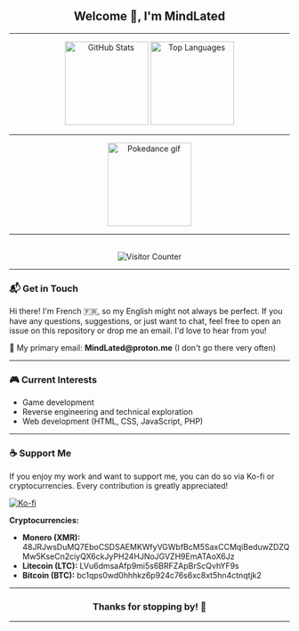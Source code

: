 <h2 align="center">Welcome 👋, I'm MindLated</h2>

---

<div align="center">
  <img src="https://github-readme-stats.vercel.app/api?username=Sato-Isolated&hide_title=false&hide_rank=false&show_icons=true&include_all_commits=true&count_private=true&disable_animations=false&theme=tokyonight&locale=en&hide_border=false" height="150" alt="GitHub Stats" />
  <img src="https://github-readme-stats.vercel.app/api/top-langs?username=Sato-Isolated&locale=en&hide_title=false&layout=compact&card_width=320&langs_count=6&theme=tokyonight&hide_border=false" height="150" alt="Top Languages" />
</div>

---

<div align="center">
  <img height="150" src="https://media1.tenor.com/m/Dv7jFGOxPskAAAAC/pokemon-johto-pokedance.gif" alt="Pokedance gif" />
</div>

---

<br clear="both">

<div align="center">
  <img src="https://profile-counter.glitch.me/Sato-Isolated/count.svg?" alt="Visitor Counter" />
</div>

---

<h3 align="left">📬 Get in Touch</h3>
<p align="left">Hi there! I'm French 🇫🇷, so my English might not always be perfect. If you have any questions, suggestions, or just want to chat, feel free to open an issue on this repository or drop me an email. I'd love to hear from you!</p>
<p align="left">📧 My primary email: <strong>MindLated@proton.me</strong> (I don't go there very often)</p>

---

<h3 align="left">🎮 Current Interests</h3>
<ul align="left">
  <li>Game development</li>
  <li>Reverse engineering and technical exploration</li>
  <li>Web development (HTML, CSS, JavaScript, PHP)</li>
</ul>

---

<h3 align="left">☕ Support Me</h3>
<p align="left">If you enjoy my work and want to support me, you can do so via Ko-fi or cryptocurrencies. Every contribution is greatly appreciated!</p>
<p align="left">
  <a href='https://ko-fi.com/K3K611OMU5' target='_blank'>
    <img src='https://ko-fi.com/img/githubbutton_sm.svg' alt='Ko-fi' />
  </a>
</p>

<p align="left"><strong>Cryptocurrencies:</strong></p>
<ul align="left">
  <li><strong>Monero (XMR):</strong> 48JRJwsDuMQ7EboCSDSAEMKWfyVGWbfBcM5SaxCCMqiBeduwZDZQMw5KseCn2ciyQX6ckJyPH24HJNoJGVZH9EmATAoX6Jz</li>
  <li><strong>Litecoin (LTC):</strong> LVu6dmsaAfp9mi5s6BRFZApBrScQvhYF9s</li>
  <li><strong>Bitcoin (BTC):</strong> bc1qps0wd0hhhkz6p924c76s6xc8xt5hn4ctnqtjk2</li>
</ul>

---

<h3 align="center">Thanks for stopping by! 🌟</h3>

--- 
